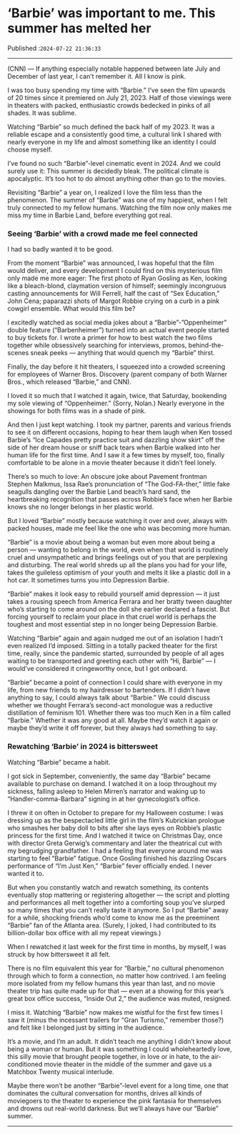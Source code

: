 # ‘Barbie’ was important to me. This summer has melted her

Published :`2024-07-22 21:36:33`

---

(CNN) — If anything especially notable happened between late July and December of last year, I can’t remember it. All I know is pink.

I was too busy spending my time with “Barbie.” I’ve seen the film upwards of 20 times since it premiered on July 21, 2023. Half of those viewings were in theaters with packed, enthusiastic crowds bedecked in pinks of all shades. It was sublime.

Watching “Barbie” so much defined the back half of my 2023. It was a reliable escape and a consistently good time, a cultural link I shared with nearly everyone in my life and almost something like an identity I could choose myself.

I’ve found no such “Barbie”-level cinematic event in 2024. And we could surely use it: This summer is decidedly bleak. The political climate is apocalyptic. It’s too hot to do almost anything other than go to the movies.

Revisiting “Barbie” a year on, I realized I love the film less than the phenomenon. The summer of “Barbie” was one of my happiest, when I felt truly connected to my fellow humans. Watching the film now only makes me miss my time in Barbie Land, before everything got real.

### Seeing ‘Barbie’ with a crowd made me feel connected

I had so badly wanted it to be good.

From the moment “Barbie” was announced, I was hopeful that the film would deliver, and every development I could find on this mysterious film only made me more eager: The first photo of Ryan Gosling as Ken, looking like a bleach-blond, claymation version of himself; seemingly incongruous casting announcements for Will Ferrell, half the cast of “Sex Education,” John Cena; paparazzi shots of Margot Robbie crying on a curb in a pink cowgirl ensemble. What would this film be?

I excitedly watched as social media jokes about a “Barbie”-”Oppenheimer” double feature (“Barbenheimer”) turned into an actual event people started to buy tickets for. I wrote a primer for how to best watch the two films together while obsessively searching for interviews, promos, behind-the-scenes sneak peeks — anything that would quench my “Barbie” thirst.

Finally, the day before it hit theaters, I squeezed into a crowded screening for employees of Warner Bros. Discovery (parent company of both Warner Bros., which released “Barbie,” and CNN).

I loved it so much that I watched it again, twice, that Saturday, bookending my sole viewing of “Oppenheimer.” (Sorry, Nolan.) Nearly everyone in the showings for both films was in a shade of pink.

And then I just kept watching. I took my partner, parents and various friends to see it on different occasions, hoping to hear them laugh when Ken tossed Barbie’s “Ice Capades pretty practice suit and dazzling show skirt” off the side of her dream house or sniff back tears when Barbie walked into her human life for the first time. And I saw it a few times by myself, too, finally comfortable to be alone in a movie theater because it didn’t feel lonely.

There’s so much to love: An obscure joke about Pavement frontman Stephen Malkmus, Issa Rae’s pronunciation of “The God-FA-ther,” little fake seagulls dangling over the Barbie Land beach’s hard sand, the heartbreaking recognition that passes across Robbie’s face when her Barbie knows she no longer belongs in her plastic world.

But I loved “Barbie” mostly because watching it over and over, always with packed houses, made me feel like the one who was becoming more human.

“Barbie” is a movie about being a woman but even more about being a person — wanting to belong in the world, even when that world is routinely cruel and unsympathetic and brings feelings out of you that are perplexing and disturbing. The real world shreds up all the plans you had for your life, takes the guileless optimism of your youth and melts it like a plastic doll in a hot car. It sometimes turns you into Depression Barbie.

“Barbie” makes it look easy to rebuild yourself amid depression — it just takes a rousing speech from America Ferrara and her bratty tween daughter who’s starting to come around on the doll she earlier declared a fascist. But forcing yourself to reclaim your place in that cruel world is perhaps the toughest and most essential step in no longer being Depression Barbie.

Watching “Barbie” again and again nudged me out of an isolation I hadn’t even realized I’d imposed. Sitting in a totally packed theater for the first time, really, since the pandemic started, surrounded by people of all ages waiting to be transported and greeting each other with “Hi, Barbie” — I would’ve considered it cringeworthy once, but I got onboard.

“Barbie” became a point of connection I could share with everyone in my life, from new friends to my hairdresser to bartenders. If I didn’t have anything to say, I could always talk about “Barbie.” We could discuss whether we thought Ferrara’s second-act monologue was a reductive distillation of feminism 101. Whether there was too much Ken in a film called “Barbie.” Whether it was any good at all. Maybe they’d watch it again or maybe they’d write it off forever, but they always had something to say.

### Rewatching ‘Barbie’ in 2024 is bittersweet

Watching “Barbie” became a habit.

I got sick in September, conveniently, the same day “Barbie” became available to purchase on demand. I watched it on a loop throughout my sickness, falling asleep to Helen Mirren’s narrator and waking up to “Handler-comma-Barbara” signing in at her gynecologist’s office.

I threw it on often in October to prepare for my Halloween costume: I was dressing up as the bespectacled little girl in the film’s Kubrickian prologue who smashes her baby doll to bits after she lays eyes on Robbie’s plastic princess for the first time. And I watched it twice on Christmas Day, once with director Greta Gerwig’s commentary and later the theatrical cut with my begrudging grandfather. I had a feeling that everyone around me was starting to feel “Barbie” fatigue. Once Gosling finished his dazzling Oscars performance of “I’m Just Ken,” “Barbie” fever officially ended. I never wanted it to.

But when you constantly watch and rewatch something, its contents eventually stop mattering or registering altogether — the script and plotting and performances all melt together into a comforting soup you’ve slurped so many times that you can’t really taste it anymore. So I put “Barbie” away for a while, shocking friends who’d come to know me as the preeminent “Barbie” fan of the Atlanta area. (Surely, I joked, I had contributed to its billion-dollar box office with all my repeat viewings.)

When I rewatched it last week for the first time in months, by myself, I was struck by how bittersweet it all felt.

There is no film equivalent this year for “Barbie,” no cultural phenomenon through which to form a connection, no matter how contrived. I am feeling more isolated from my fellow humans this year than last, and no movie theater trip has quite made up for that — even at a showing for this year’s great box office success, “Inside Out 2,” the audience was muted, resigned.

I miss it. Watching “Barbie” now makes me wistful for the first few times I saw it (minus the incessant trailers for “Gran Turismo,” remember those?) and felt like I belonged just by sitting in the audience.

It’s a movie, and I’m an adult. It didn’t teach me anything I didn’t know about being a woman or human. But it was something I could wholeheartedly love, this silly movie that brought people together, in love or in hate, to the air-conditioned movie theater in the middle of the summer and gave us a Matchbox Twenty musical interlude.

Maybe there won’t be another “Barbie”-level event for a long time, one that dominates the cultural conversation for months, drives all kinds of moviegoers to the theater to experience the pink fantasia for themselves and drowns out real-world darkness. But we’ll always have our “Barbie” summer.

---

